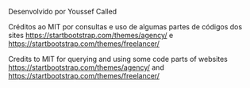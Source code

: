 Desenvolvido por Youssef Called

Créditos ao MIT por consultas e uso de algumas partes de códigos dos sites https://startbootstrap.com/themes/agency/ e https://startbootstrap.com/themes/freelancer/

Credits to MIT for querying and using some code parts of websites https://startbootstrap.com/themes/agency/ and https://startbootstrap.com/themes/freelancer/
